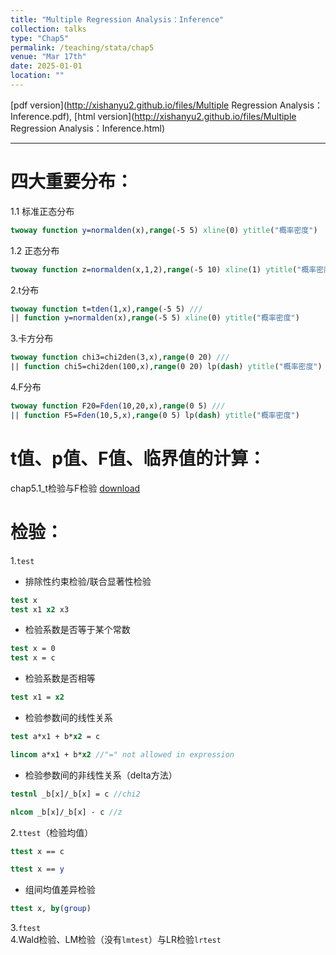```yaml
---
title: "Multiple Regression Analysis：Inference"
collection: talks
type: "Chap5"
permalink: /teaching/stata/chap5
venue: "Mar 17th"
date: 2025-01-01
location: ""
---
```


[pdf version](http://xishanyu2.github.io/files/Multiple Regression Analysis：Inference.pdf), [html version](http://xishanyu2.github.io/files/Multiple Regression Analysis：Inference.html)

---

# 四大重要分布：

1.1 标准正态分布
```stata
twoway function y=normalden(x),range(-5 5) xline(0) ytitle("概率密度")
```

1.2 正态分布
```stata
twoway function z=normalden(x,1,2),range(-5 10) xline(1) ytitle("概率密度")
```

2.t分布
```stata
twoway function t=tden(1,x),range(-5 5) ///
|| function y=normalden(x),range(-5 5) xline(0) ytitle("概率密度")
```

3.卡方分布
```stata
twoway function chi3=chi2den(3,x),range(0 20) ///
|| function chi5=chi2den(100,x),range(0 20) lp(dash) ytitle("概率密度")
```

4.F分布
```stata
twoway function F20=Fden(10,20,x),range(0 5) ///
|| function F5=Fden(10,5,x),range(0 5) lp(dash) ytitle("概率密度")
```

# t值、p值、F值、临界值的计算：

chap5.1_t检验与F检验 [download](http://xishanyu2.github.io/files/chap5_upload.do)

# 检验：
1.`test`
- 排除性约束检验/联合显著性检验
```stata
test x
test x1 x2 x3
```

- 检验系数是否等于某个常数
```stata
test x = 0
test x = c
```

- 检验系数是否相等
```stata
test x1 = x2
```

- 检验参数间的线性关系
```stata
test a*x1 + b*x2 = c
```

```stata
lincom a*x1 + b*x2 //"=" not allowed in expression
```

- 检验参数间的非线性关系（delta方法）
```stata
testnl _b[x]/_b[x] = c //chi2
```

```stata
nlcom _b[x]/_b[x] - c //z
```

2.`ttest`（检验均值）
```stata
ttest x == c
```

```stata
ttest x == y
```

- 组间均值差异检验
```stata
ttest x, by(group)
```

3.`ftest`  
4.Wald检验、LM检验（没有`lmtest`）与LR检验`lrtest`
